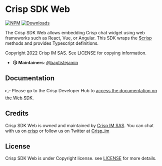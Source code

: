 # Crisp SDK Web

[![NPM](https://img.shields.io/npm/v/crisp-sdk-web.svg)](https://www.npmjs.com/package/crisp-sdk-web) [![Downloads](https://img.shields.io/npm/dt/crisp-sdk-web.svg)](https://www.npmjs.com/package/crisp-sdk-web)

The Crisp SDK Web allows embedding Crisp chat widget using web frameworks such as React, Vue, or Angular. This SDK wraps the [$crisp](https://docs.crisp.chat/guides/chatbox-sdks/web-sdk/dollar-crisp/) methods and provides Typescript definitions.

Copyright 2022 Crisp IM SAS. See LICENSE for copying information.

* **😘 Maintainers**: [@baptistejamin](https://github.com/baptistejamin)

## Documentation

👉 Please go to the Crisp Developer Hub to [access the documentation on the Web SDK](https://docs.crisp.chat/guides/chatbox-sdks/web-sdk/npm/).

## Credits

Crisp SDK Web is owned and maintained by [Crisp IM SAS](https://crisp.chat/en/). You can chat with us on [crisp](https://crisp.chat) or follow us on Twitter at [Crisp_im](http://twitter.com/crisp_im)

## License

Crisp SDK Web is under Copyright license. see [LICENSE](https://raw.githubusercontent.com/crisp-im/crisp-sdk-web/master/LICENSE) for more details.
